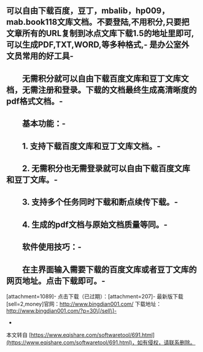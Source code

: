 可以自由下载百度，豆丁，mbalib，hp009，mab.book118文库文档。不要登陆,不用积分,只要把文章所有的URL复制到冰点文库下载1.5的地址里即可,可以生成PDF,TXT,WORD,等多种格式,-
是办公室外文员常用的好工具-
-
　　无需积分就可以自由下载百度文库和豆丁文库文档，无需注册和登录。下载的文档最终生成高清晰度的pdf格式文档。-
-
　　基本功能：-
-
　　1. 支持下载百度文库和豆丁文库文档。-
-
　　2. 无需积分也无需登录就可以自由下载百度文库和豆丁文库。-
-
　　3. 支持多个任务同时下载和断点续传下载。-
-
　　4. 生成的pdf文档与原始文档质量等同。-
-
　　软件使用技巧：-
-
　　在主界面输入需要下载的百度文库或者豆丁文库的网页地址。点击下载即可。-
-
\[attachment=1089\]-
点击下载（已过期）：\[attachment=207\]-
最新版下载\[sell=2,money\]官网：http://www.bingdian001.com/ 下载地址：http://www.bingdian001.com/?p=30\[/sell\]-

-

本文转自 [https://www.eqishare.com/softwaretool/691.html](https://www.eqishare.com/softwaretool/691.html)，如有侵权，请联系删除。